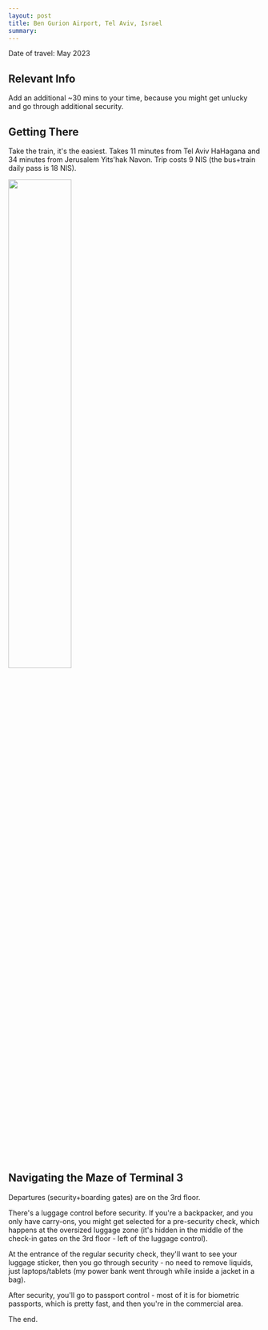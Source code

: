 ```yaml
---
layout: post
title: Ben Gurion Airport, Tel Aviv, Israel
summary:
---
```


Date of travel: May 2023

## Relevant Info

Add an additional ~30 mins to your time, because you might get unlucky and go through additional security.

## Getting There

Take the train, it's the easiest. Takes 11 minutes from Tel Aviv HaHagana and 34 minutes from Jerusalem Yits'hak Navon. Trip costs 9 NIS (the bus+train daily pass is 18 NIS).

<a href="https://commons.wikimedia.org/wiki/File:Israel_Railways_Map_%28en%29.png"><img src="https://upload.wikimedia.org/wikipedia/commons/a/a4/Israel_Railways_Map_%28en%29.png" width="50%" /></a>

## Navigating the Maze of Terminal 3

Departures (security+boarding gates) are on the 3rd floor.

There's a luggage control before security. If you're a backpacker, and you only have carry-ons, you might get selected for a pre-security check, which happens at the oversized luggage zone (it's hidden in the middle of the check-in gates on the 3rd floor - left of the luggage control).

At the entrance of the regular security check, they'll want to see your luggage sticker, then you go through security - no need to remove liquids, just laptops/tablets (my power bank went through while inside a jacket in a bag).

After security, you'll go to passport control - most of it is for biometric passports, which is pretty fast, and then you're in the commercial area.

The end.
